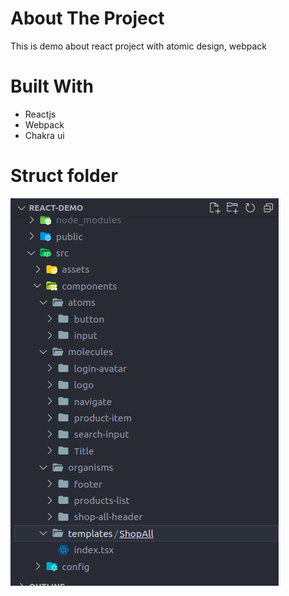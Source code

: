 # About The Project

This is demo about react project with atomic design, webpack

# Built With

- Reactjs
- Webpack
- Chakra ui

# Struct folder

![struct image](https://github.com/NguyenTichDuy/react-demo/blob/master/public/assets/images/atoms-struct.png)
